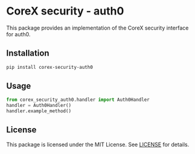 # CoreX security - auth0

This package provides an implementation of the CoreX security interface for auth0.

## Installation
~~~bash
pip install corex-security-auth0
~~~

## Usage
~~~python
from corex_security_auth0.handler import Auth0Handler
handler = Auth0Handler()
handler.example_method()
~~~

## License
This package is licensed under the MIT License. See [LICENSE](../LICENSE) for details.
